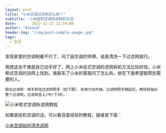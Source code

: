 ```yaml
---
layout: post
title: "小米空调过滤网怎么拆？"
subtitle: '小米柜机空调拆滤网的方法'
date:       2022-12-17 12:54:00
author: "Alkaid"
header-img: "/img/post-sample-image.jpg"
tags:
  - 生活
---
```


发现家里的空调制暖不行了，问了装空调的师傅，说是清洗一下过滤网就行。

我想这也不难就自己动手好了，网上小米挂式空调的滤网拆机方法比较好找，小米柜式空调的没网上找到。我联系了小米的客服问了怎么拆，放在下面希望能帮到需要的人。

```
取出过滤网：用手抓住过滤网把手（如下图），先用力向外抽，过滤网把手翘起后，再轻轻抽出整个过滤网，过滤网含上/中/下3片。
```

![小米柜式空调拆滤网教程](https://tva1.sinaimg.cn/large/008vxvgGgy1h96vrme13gj30r40u0wg8.jpg)

如果是挂机空调的话，可以看百度经验的教程，链接放下面：

[小米空调如何清洗滤网](https://jingyan.baidu.com/article/c33e3f4858a976ab14cbb51a.html)
